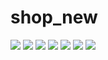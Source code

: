 # shop_new
<image src="https://github.com/A13253565831/shop_new/blob/master/images/00.png"></image>
<image src="https://github.com/A13253565831/shop_new/blob/master/images/01.png"></image>
<image src="https://github.com/A13253565831/shop_new/blob/master/images/02.png"></image>
<image src="https://github.com/A13253565831/shop_new/blob/master/images/03.png"></image>
<image src="https://github.com/A13253565831/shop_new/blob/master/images/04.png"></image>
<image src="https://github.com/A13253565831/shop_new/blob/master/images/05.png"></image>
<image src="https://github.com/A13253565831/shop_new/blob/master/images/112.png"></image>

